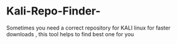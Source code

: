 # Kali-Repo-Finder-
Sometimes you need a correct repository for KALI linux for faster downloads , this tool helps to find best one for you
